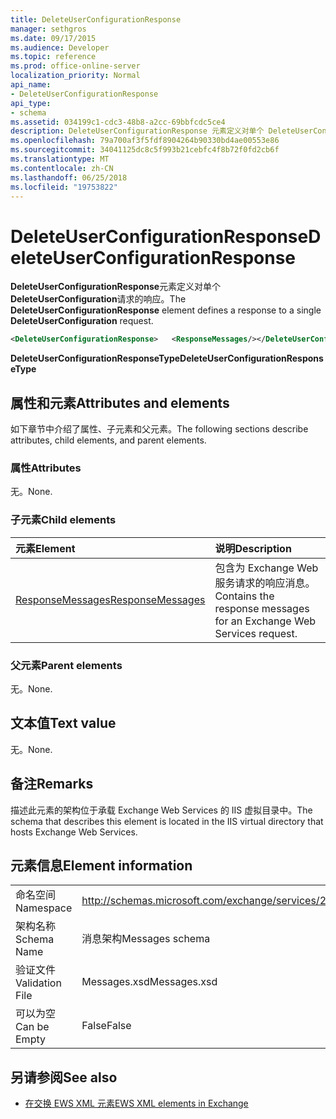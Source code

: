 ```yaml
---
title: DeleteUserConfigurationResponse
manager: sethgros
ms.date: 09/17/2015
ms.audience: Developer
ms.topic: reference
ms.prod: office-online-server
localization_priority: Normal
api_name:
- DeleteUserConfigurationResponse
api_type:
- schema
ms.assetid: 034199c1-cdc3-48b8-a2cc-69bbfcdc5ce4
description: DeleteUserConfigurationResponse 元素定义对单个 DeleteUserConfiguration 请求的响应。
ms.openlocfilehash: 79a700af3f5fdf8904264b90330bd4ae00553e86
ms.sourcegitcommit: 34041125dc8c5f993b21cebfc4f8b72f0fd2cb6f
ms.translationtype: MT
ms.contentlocale: zh-CN
ms.lasthandoff: 06/25/2018
ms.locfileid: "19753822"
---
```

# <a name="deleteuserconfigurationresponse"></a><span data-ttu-id="a1e34-103">DeleteUserConfigurationResponse</span><span class="sxs-lookup"><span data-stu-id="a1e34-103">DeleteUserConfigurationResponse</span></span>

<span data-ttu-id="a1e34-104">**DeleteUserConfigurationResponse**元素定义对单个**DeleteUserConfiguration**请求的响应。</span><span class="sxs-lookup"><span data-stu-id="a1e34-104">The **DeleteUserConfigurationResponse** element defines a response to a single **DeleteUserConfiguration** request.</span></span> 
  
```xml
<DeleteUserConfigurationResponse>   <ResponseMessages/></DeleteUserConfigurationResponse>
```

 <span data-ttu-id="a1e34-105">**DeleteUserConfigurationResponseType**</span><span class="sxs-lookup"><span data-stu-id="a1e34-105">**DeleteUserConfigurationResponseType**</span></span>
## <a name="attributes-and-elements"></a><span data-ttu-id="a1e34-106">属性和元素</span><span class="sxs-lookup"><span data-stu-id="a1e34-106">Attributes and elements</span></span>

<span data-ttu-id="a1e34-107">如下章节中介绍了属性、子元素和父元素。</span><span class="sxs-lookup"><span data-stu-id="a1e34-107">The following sections describe attributes, child elements, and parent elements.</span></span>
  
### <a name="attributes"></a><span data-ttu-id="a1e34-108">属性</span><span class="sxs-lookup"><span data-stu-id="a1e34-108">Attributes</span></span>

<span data-ttu-id="a1e34-109">无。</span><span class="sxs-lookup"><span data-stu-id="a1e34-109">None.</span></span>
  
### <a name="child-elements"></a><span data-ttu-id="a1e34-110">子元素</span><span class="sxs-lookup"><span data-stu-id="a1e34-110">Child elements</span></span>

|<span data-ttu-id="a1e34-111">**元素**</span><span class="sxs-lookup"><span data-stu-id="a1e34-111">**Element**</span></span>|<span data-ttu-id="a1e34-112">**说明**</span><span class="sxs-lookup"><span data-stu-id="a1e34-112">**Description**</span></span>|
|:-----|:-----|
|[<span data-ttu-id="a1e34-113">ResponseMessages</span><span class="sxs-lookup"><span data-stu-id="a1e34-113">ResponseMessages</span></span>](responsemessages.md) <br/> |<span data-ttu-id="a1e34-114">包含为 Exchange Web 服务请求的响应消息。</span><span class="sxs-lookup"><span data-stu-id="a1e34-114">Contains the response messages for an Exchange Web Services request.</span></span>  <br/> |
   
### <a name="parent-elements"></a><span data-ttu-id="a1e34-115">父元素</span><span class="sxs-lookup"><span data-stu-id="a1e34-115">Parent elements</span></span>

<span data-ttu-id="a1e34-116">无。</span><span class="sxs-lookup"><span data-stu-id="a1e34-116">None.</span></span>
  
## <a name="text-value"></a><span data-ttu-id="a1e34-117">文本值</span><span class="sxs-lookup"><span data-stu-id="a1e34-117">Text value</span></span>

<span data-ttu-id="a1e34-118">无。</span><span class="sxs-lookup"><span data-stu-id="a1e34-118">None.</span></span>
  
## <a name="remarks"></a><span data-ttu-id="a1e34-119">备注</span><span class="sxs-lookup"><span data-stu-id="a1e34-119">Remarks</span></span>

<span data-ttu-id="a1e34-120">描述此元素的架构位于承载 Exchange Web Services 的 IIS 虚拟目录中。</span><span class="sxs-lookup"><span data-stu-id="a1e34-120">The schema that describes this element is located in the IIS virtual directory that hosts Exchange Web Services.</span></span>
  
## <a name="element-information"></a><span data-ttu-id="a1e34-121">元素信息</span><span class="sxs-lookup"><span data-stu-id="a1e34-121">Element information</span></span>

|||
|:-----|:-----|
|<span data-ttu-id="a1e34-122">命名空间</span><span class="sxs-lookup"><span data-stu-id="a1e34-122">Namespace</span></span>  <br/> |http://schemas.microsoft.com/exchange/services/2006/messages  <br/> |
|<span data-ttu-id="a1e34-123">架构名称</span><span class="sxs-lookup"><span data-stu-id="a1e34-123">Schema Name</span></span>  <br/> |<span data-ttu-id="a1e34-124">消息架构</span><span class="sxs-lookup"><span data-stu-id="a1e34-124">Messages schema</span></span>  <br/> |
|<span data-ttu-id="a1e34-125">验证文件</span><span class="sxs-lookup"><span data-stu-id="a1e34-125">Validation File</span></span>  <br/> |<span data-ttu-id="a1e34-126">Messages.xsd</span><span class="sxs-lookup"><span data-stu-id="a1e34-126">Messages.xsd</span></span>  <br/> |
|<span data-ttu-id="a1e34-127">可以为空</span><span class="sxs-lookup"><span data-stu-id="a1e34-127">Can be Empty</span></span>  <br/> |<span data-ttu-id="a1e34-128">False</span><span class="sxs-lookup"><span data-stu-id="a1e34-128">False</span></span>  <br/> |
   
## <a name="see-also"></a><span data-ttu-id="a1e34-129">另请参阅</span><span class="sxs-lookup"><span data-stu-id="a1e34-129">See also</span></span>

- [<span data-ttu-id="a1e34-130">在交换 EWS XML 元素</span><span class="sxs-lookup"><span data-stu-id="a1e34-130">EWS XML elements in Exchange</span></span>](ews-xml-elements-in-exchange.md)

